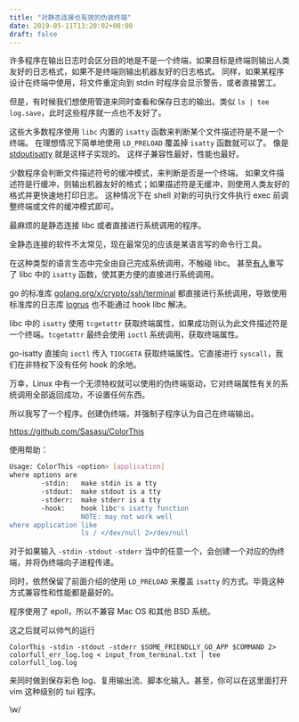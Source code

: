 ```yaml
---
title: "对静态连接也有效的伪装终端"
date: 2019-05-11T13:20:02+08:00
draft: false
---
```

许多程序在输出日志时会区分目的地是不是一个终端，如果目标是终端则输出人类友好的日志格式，如果不是终端则输出机器友好的日志格式。
同样，如果某程序设计在终端中使用，将文件重定向到 stdin 时程序会显示警告，或者直接罢工。

但是，有时候我们想使用管道来同时查看和保存日志的输出。类似 `ls | tee log.save`，此时这些程序就一点也不友好了。

这些大多数程序使用 `libc` 内置的 `isatty` 函数来判断某个文件描述符是不是一个终端。
在理想情况下简单地使用 `LD_PRELOAD` 覆盖掉 `isatty` 函数就可以了。
像是 [stdoutisatty](https://blog.lilydjwg.me/2013/7/9/pretend-that-stdout-is-a-tty.39922.html) 就是这样子实现的。
这样子兼容性最好，性能也最好。

少数程序会判断文件描述符号的缓冲模式，来判断是否是一个终端。
如果文件描述符是行缓冲，则输出机器友好的格式；如果描述符是无缓冲，则使用人类友好的格式并更快速地打印日志。
这种情况下在 shell 对新的可执行文件执行 exec 前调整终端或文件的缓冲模式即可。

最麻烦的是静态连接 libc 或者直接进行系统调用的程序。

全静态连接的软件不太常见，现在最常见的应该是某语言写的命令行工具。

在这种类型的语言生态中完全由自己完成系统调用，不触碰 libc。
甚至[有人](https://github.com/mattn/go-isatty)重写了 libc 中的 `isatty` 函数，使其更方便的直接进行系统调用。

go 的标准库 [golang.org/x/crypto/ssh/terminal](https://github.com/golang/crypto/blob/master/ssh/terminal/util.go#L29) 都直接进行系统调用，导致使用标准库的日志库 [logrus](https://github.com/sirupsen/logrus) 也不能通过 hook libc 解决。

libc 中的 `isatty` 使用 `tcgetattr` 获取终端属性，如果成功则认为此文件描述符是一个终端。`tcgetattr` 最终会使用 `ioctl` 系统调用，获取终端属性。

go-isatty 直接向 `ioctl` 传入 `TIOCGETA` 获取终端属性。它直接进行 `syscall`，我们在非特权下没有任何 hook 的余地。

万幸，Linux 中有一个无须特权就可以使用的伪终端驱动，它对终端属性有关的系统调用全部返回成功，不设置任何东西。

所以我写了一个程序。创建伪终端，并强制子程序认为自己在终端输出。

https://github.com/Sasasu/ColorThis

使用帮助：
```bash
Usage: ColorThis <option> [application]
where options are
        -stdin:   make stdin is a tty
        -stdout:  make stdout is a tty
        -stderr:  make stderr is a tty
        -hook:    hook libc's isatty function
                  NOTE: may not work well
where application like
                  ls / </dev/null 2>/dev/null
```

对于如果输入 `-stdin` `-stdout` `-stderr` 当中的任意一个，会创建一个对应的伪终端，并将伪终端向子进程传递。

同时，依然保留了前面介绍的使用 `LD_PRELOAD` 来覆盖 `isatty` 的方式。毕竟这种方式兼容性和性能都是最好的。

程序使用了 epoll，所以不兼容 Mac OS 和其他 BSD 系统。

这之后就可以帅气的运行

```
ColorThis -stdin -stdout -stderr $SOME_FRIENDLLY_GO_APP $COMMAND 2> colorfull_err_log.log < input_from_terminal.txt | tee colorfull_log.log
```

来同时做到保存彩色 log、复用输出流、脚本化输入。甚至，你可以在这里面打开 vim 这种级别的 tui 程序。

\w/
